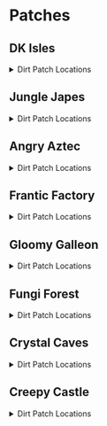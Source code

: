 # Patches 

## DK Isles
<details>
<summary>Dirt Patch Locations</summary>

| Map | Name | Logic |
| --- | ---- | ----- |
| Isles | On Aztec Building | l.shockwave | 
| Isles | Under Caves Lobby Entrance | l.shockwave | 
| Isles | Front of Fungi Building | l.shockwave | 
| Training Grounds | Banana Hoard | (l.vines or l.CanMoonkick()) and l.shockwave | 
| Training Grounds | Training Grounds Rear Inside Tunnel | l.shockwave | 
| KLumsy | Inside K. Lumsy's Island | l.shockwave | 
| Creepy Castle Lobby | Castle Lobby | ((l.chunky and l.balloon and l.islanky and l.barrels) or l.CanMoonkick() or (l.advanced_platforming and l.istiny and l.twirl and l.settings.krusha_kong != Kongs.tiny)) | 
| Isles | Isles Boulders | l.shockwave | 
| Isles | Behind BFI | l.shockwave) | 
| Isles | Back of Kroc Isle (Lower) | l.shockwave | 
| Isles | Back of Kroc Isle (Middle) | l.shockwave | 
| Isles | Kroc Isle Left Arm | l.shockwave | 
| Isles | In Fungi Boulder | (l.settings.open_lobbies or Events.GalleonKeyTurnedIn in l.Events or l.phasewalk) and l.shockwave | 
| Isles | Behind Fungi Building | l.shockwave | 
| Isles | Behind Aztec Building | l.shockwave | 
| Banana Fairy Room | Banana Fairy Room: Behind Fairy Chair | l.shockwave | 
| Banana Fairy Room | Behind the Rareware Door | l.shockwave | 
| KLumsy | Under K. Lumsy | (l.CanAccessKRool() or l.phasewalk) and l.shockwave | 
| Hideout Helm Lobby | Hideout Helm Lobby: Next to Tag Barrel | l.shockwave | 
| Hideout Helm Lobby | Hideout Helm Lobby: Blueprint Platform | ((l.coconut and l.scope) or (l.twirl and l.istiny and l.advanced_platforming)) and l.shockwave | 
| Jungle Japes Lobby | Jungle Japes Lobby: Near Tag Barrel | l.shockwave | 
| Angry Aztec Lobby | Angry Aztec Lobby: Behind Feather Door | l.feather and l.shockwave | 
| Frantic Factory Lobby | Frantic Factory Lobby: High Platform | ((l.grab and l.isdonkey) or l.CanMoonkick() or (l.advanced_platforming and (l.isdiddy or l.istiny or l.ischunky))) and l.shockwave | 
| Gloomy Galleon Lobby | Gloomy Galleon Lobby: Behind Mini Monkey Gate | ((l.mini and l.CanSlamSwitch(Levels.GloomyGalleon, 2) and l.istiny and l.chunky and l.swim) or l.CanPhaseswim()) and l.shockwave | 
| Fungi Forest Lobby | Fungi Forest Lobby: On Tag Crate | l.shockwave | 
| Crystal Caves Lobby | Crystal Caves Lobby: On the Lava | ((l.punch and l.strongKong and l.isdonkey) or l.phasewalk or l.ledgeclip) and l.shockwave | 
| Creepy Castle Lobby | Creepy Castle Lobby: Behind the entrance | l.shockwave | 
| Isles Snide Room | Next to Snides | l.shockwave | 
| Training Grounds | Training Grounds: On the entrance hill | ((l.twirl and l.istiny) or (l.advanced_platforming and l.isdonkey and l.settings.krusha_kong != Kongs.donkey)) and l.shockwave | 
| Training Grounds | Training Grounds: On the rear hill | l.shockwave | 
| Treehouse | Back of the treehouse | l.shockwave | 
</details>

## Jungle Japes
<details>
<summary>Dirt Patch Locations</summary>

| Map | Name | Logic |
| --- | ---- | ----- |
| Jungle Japes | On Painting Hill | ((l.handstand and l.islanky) or (l.twirl and l.istiny) or l.CanMoonkick() or ((l.phasewalk or l.generalclips) and (l.istiny or l.isdiddy))) and l.shockwave | 
| Jungle Japes | Inside Diddy's Cavern | l.shockwave | 
| Jungle Japes | Near Cannon to Diddy-freeing cage | l.shockwave | 
| Jungle Japes | Near the Vine Pit | l.shockwave | 
| Jungle Japes | On the useless Lanky ramp | (l.handstand and l.islanky) and l.shockwave | 
| Jungle Japes | Cranky-tunnel Crossing | l.shockwave | 
| Jungle Japes | Directly behind Cranky | l.shockwave | 
| Jungle Japes | Next to topright's hut | l.shockwave | 
| Jungle Japes | Behind Chunky Boulder | l.shockwave | 
| Jungle Japes | Inside the first tunnel - later half | l.shockwave | 
| Jungle Japes | Next to level entrance | l.shockwave | 
| Jungle Japes | Next to first tunnel entrance | l.shockwave | 
| Jungle Japes | Behind Diddy's Mountain | l.shockwave | 
</details>

## Angry Aztec
<details>
<summary>Dirt Patch Locations</summary>

| Map | Name | Logic |
| --- | ---- | ----- |
| Angry Aztec | Oasis | l.shockwave | 
| Aztec Chunky5DTemple | Chunky 5DT | ((l.pineapple and l.ischunky) or l.phasewalk) and l.shockwave | 
| Angry Aztec | Behind Chunky Cage | l.shockwave | 
| Angry Aztec | Entrance tunnel - near DK door | l.shockwave | 
| Angry Aztec | Next to Tiny Temple - left | l.shockwave | 
| Angry Aztec | Next to Tiny Temple - right | l.shockwave | 
| Angry Aztec | Behind Llama Cage | l.shockwave | 
| Aztec Tiny Temple | Tiny Temple: Main room back-left | l.shockwave | 
| Aztec Tiny Temple | Tiny Temple: Next to Tiny cage | l.shockwave | 
| Angry Aztec | Next to Llama Temple | l.shockwave | 
| Angry Aztec | Next to Snide | l.shockwave | 
| Angry Aztec | Behind Gong-tower | l.shockwave | 
| Angry Aztec | Left of Gong-tower | l.shockwave | 
| Aztec Llama Temple | Llama Temple: Next to Llama Left | l.shockwave | 
| Aztec Llama Temple | Llama Temple: Next to Llama Right | l.shockwave | 
</details>

## Frantic Factory
<details>
<summary>Dirt Patch Locations</summary>

| Map | Name | Logic |
| --- | ---- | ----- |
| Frantic Factory | Dark Room | ((l.punch and l.chunky) or l.phasewalk) and l.shockwave | 
| Frantic Factory | Middle of Entrance Room | l.shockwave | 
| Frantic Factory | Clock-in room left | l.shockwave | 
| Frantic Factory | Clock-in room right | l.shockwave | 
| Frantic Factory | Halfway the hatch near entrance - next to the window | l.shockwave | 
| Frantic Factory | Tunnel to production room | l.shockwave | 
| Frantic Factory | Next to DK Arcade | l.shockwave | 
| Frantic Factory | Near Snide | l.shockwave | 
| Frantic Factory | On Diddy's Block Tower | (l.spring or l.CanMoonkick()) and l.shockwave | 
| Frantic Factory | In Lanky's Piano Room | ((l.trombone and l.islanky) or l.CanAccessRNDRoom()) and l.shockwave | 
| Frantic Factory | In Diddy's Pincode enemies room | ((l.guitar and l.isdiddy) or l.CanAccessRNDRoom()) and l.shockwave | 
| Frantic Factory | In front of Chunky's toy boss room | ((l.punch and l.ischunky) or l.CanAccessRNDRoom()) and l.shockwave | 
| Frantic Factory | Near Funky | l.shockwave | 
| Frantic Factory | Tiny race entry area | ((l.mini and l.istiny) or l.phasewalk) and l.shockwave | 
| Frantic Factory | R and D lever room - by Tiny's barrel | l.shockwave | 
</details>

## Gloomy Galleon
<details>
<summary>Dirt Patch Locations</summary>

| Map | Name | Logic |
| --- | ---- | ----- |
| Galleon Lighthouse | Lighthouse: Interior Rear | l.shockwave | 
| Gloomy Galleon | On the ship near Cranky | l.shockwave | 
| Gloomy Galleon | Next to cannon in cannonball room | l.CanGetOnCannonGamePlatform() and l.shockwave | 
| Gloomy Galleon | Entrance tunnel - under tag barrel | l.shockwave | 
| Gloomy Galleon | Next to Lighthouse ladder | l.shockwave | 
| Galleon Lighthouse | Lighthouse: Behind Whomp's Fortress floor 2 | l.shockwave | 
| Galleon Lighthouse | Lighthouse: On top of Whomp's Fortress | l.shockwave | 
| Galleon Sick Bay | Sick Bay: Chunky ship entrance | l.shockwave | 
| Galleon Sick Bay | Sick Bay: Chunky ship - back left corner | l.shockwave | 
| Galleon Sick Bay | Sick Bay: Chunky ship - behind the non-alcoholic tower | ((l.punch and l.ischunky) or l.phasewalk) and l.shockwave | 
| Gloomy Galleon | Next to Cannonball - in front | l.CanGetOnCannonGamePlatform() and l.shockwave | 
| Gloomy Galleon | Next to Cannonball - behind | l.CanGetOnCannonGamePlatform() and l.shockwave | 
| Gloomy Galleon | Behind Chunky's Big GB Chest | l.shockwave | 
| Gloomy Galleon | Behind the ship you shoot onto with the cannon | l.shockwave | 
| Gloomy Galleon | In front of Cranky | l.shockwave | 
</details>

## Fungi Forest
<details>
<summary>Dirt Patch Locations</summary>

| Map | Name | Logic |
| --- | ---- | ----- |
| Fungi Forest | Beanstalk | l.shockwave | 
| Fungi Forest | Mill Grass | l.shockwave | 
| Fungi Forest | Top of Owl Tree | ((l.jetpack and l.isdiddy) or l.CanMoonkick()) and l.shockwave | 
| Fungi Forest | Near Baboon Blast | l.shockwave | 
| Fungi Forest | Under the Owl Tree | l.shockwave | 
| Fungi Forest | Next to Rabbit's house | l.shockwave | 
| Forest Mill Front | near DK's levers | l.shockwave | 
| Forest Mill Back | Mill Back: near Chunky's coins | l.shockwave | 
| Fungi Forest | Next to Diddy Pad | l.shockwave | 
| Forest Thornvine Barn | Thornvine Barn: Next to ladder | l.shockwave | 
| Forest Giant Mushroom | Giant Mushroom: Next to a cannon | ((l.istiny and l.twirl) or (l.isdonkey and l.settings.krusha_kong != Kongs.donkey)) and l.shockwave | 
| Forest Giant Mushroom | Giant Mushroom: Next to the cannon below the night door | l.shockwave | 
| Fungi Forest | Next to Crusher Output | l.shockwave | 
| Fungi Forest | On the Tomato Field | l.shockwave | 
| Fungi Forest | Near Funky with the fenced in Chunky coins | (l.TimeAccess(Regions.WormArea, Time.Night)) and l.shockwave | 
</details>

## Crystal Caves
<details>
<summary>Dirt Patch Locations</summary>

| Map | Name | Logic |
| --- | ---- | ----- |
| Crystal Caves | Giant Kosha Room | l.shockwave | 
| Crystal Caves | Near lanky's 1DC - lower | l.shockwave | 
| Crystal Caves | Near Funky under Diddy's barrel | l.shockwave | 
| Crystal Caves | Near Diddy's top 5D Cabin door | l.shockwave | 
| Crystal Caves | Near Tag barrel at 5D Cabin | l.shockwave | 
| Crystal Caves | Next to Ice Castle | l.shockwave | 
| Crystal Caves | Next to Lanky's 1DC - upper | l.shockwave | 
| Crystal Caves | Next to Donkey's 1DC - left | l.shockwave | 
| Caves Frozen Castle | Frozen Castle: Next to Slam Puzzle - left | l.shockwave | 
| Caves Frozen Castle | Frozen Castle: Next to Slam Puzzle - right | l.shockwave | 
| Crystal Caves | On top of the Igloo | l.shockwave | 
| Crystal Caves | Under tag barrel near igloo | l.shockwave | 
| Crystal Caves | Near Primate Punch wall opposite cranky | l.shockwave | 
| Crystal Caves | Near Primate Punch wall near entrance | l.shockwave | 
| Crystal Caves | Near Primate Punch wall near snide | l.shockwave | 
</details>

## Creepy Castle
<details>
<summary>Dirt Patch Locations</summary>

| Map | Name | Logic |
| --- | ---- | ----- |
| Creepy Castle | Top of Castle near shop | l.shockwave | 
| Creepy Castle | Near the Catacombs Door | l.shockwave | 
| Creepy Castle | Upper Gravestone | l.shockwave | 
| Creepy Castle | Top of Castle near fence | l.shockwave | 
| Castle Ballroom | Ballroom - Back Left | l.shockwave | 
| Castle Ballroom | Ballroom - Back Right | l.shockwave | 
| Castle Museum | Museum - Pillar Front | ((l.monkeyport and l.istiny) or l.phasewalk) and l.shockwave | 
| Castle Museum | Museum - Pillar Back Right | ((l.monkeyport and l.istiny) or l.phasewalk) and l.shockwave | 
| Castle Museum | Museum - Pillar Back Left | ((l.monkeyport and l.istiny) or l.phasewalk) and l.shockwave | 
| Creepy Castle | Next to Greenhouse | l.shockwave | 
| Castle Crypt | 3Kong crypt entrance | l.shockwave | 
| Castle Mausoleum | 2kong crypt entrance | l.shockwave | 
| Creepy Castle | Between the catacombs door and Tiny Kasplat | l.shockwave | 
| Creepy Castle | Next to the Drawing Drawbridge | l.shockwave | 
| Creepy Castle | Next to Lanky coin tree (near catacombs door) | l.shockwave | 
| Castle Dungeon | Dungeon: Under the chunky balloon without coins | ((l.punch and l.ischunky) or l.phasewalk) and l.shockwave | 
</details>
